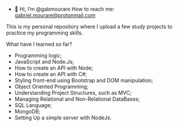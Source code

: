 - 👋 Hi, I’m @gabmourare
How to reach me:
gabriel.mourare@protonmail.com

This is my personal repository where I upload a few study projects to practice my programming skills.

What have I learned so far? 

* Programming logic;
* JavaScript and Node.Js;
* How to create an API with Node;
* How to create an API with C#;
* Styling front-end using Bootstrap and DOM manipulation;
* Object Oriented Programming;
* Understanding Project Structures, such as MVC;
* Managing Relational and Non-Relational DataBases;
* SQL Language;
* MongoDB;
* Setting Up a simple server with NodeJs.



